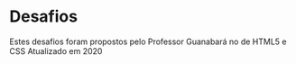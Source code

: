 # Desafios
 Estes desafios foram propostos pelo Professor Guanabará no de HTML5 e CSS Atualizado em 2020 
